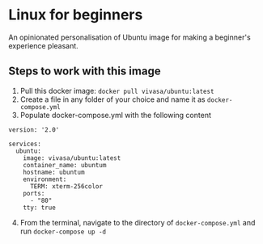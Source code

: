# Linux for beginners

An opinionated personalisation of Ubuntu image for making a beginner's experience pleasant.

## Steps to work with this image
1. Pull this docker image: `docker pull vivasa/ubuntu:latest`
2. Create a file in any folder of your choice and name it as `docker-compose.yml`
3. Populate docker-compose.yml with the following content

```
version: '2.0'

services:
  ubuntu:
    image: vivasa/ubuntu:latest
    container_name: ubuntum
    hostname: ubuntum
    environment:
      TERM: xterm-256color
    ports:
      - "80"
    tty: true

```
4. From the terminal, navigate to the directory of `docker-compose.yml` and run `docker-compose up -d`

